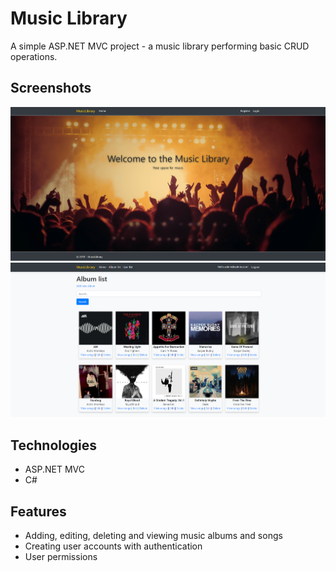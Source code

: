 # Music Library

A simple ASP.NET MVC project - a music library performing basic CRUD operations.

## Screenshots

![Web app screenshot 1](screenshots/screenshot1.png)
![Web app screenshot 2](screenshots/screenshot2.png)

## Technologies
* ASP.NET MVC
* C#

## Features
* Adding, editing, deleting and viewing music albums and songs
* Creating user accounts with authentication
* User permissions